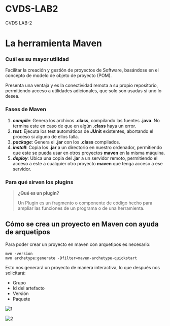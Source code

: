 # CVDS-LAB2
CVDS LAB-2

# **La herramienta Maven**

### Cuál es su mayor utilidad

Facilitar la creación y gestión de proyectos de Software, basándose en el concepto de modelo de objeto de proyecto (POM).

Presenta una ventaja y es la conectividad remota a su propio repositorio, permitiendo acceso a utilidades adicionales, que solo son usadas si uno lo desea.

### Fases de Maven

 1. **_compile_**: Genera los archivos __.class__, compilando las fuentes __.java__. No termina este en caso de que en algún __.class__ haya un error.
 2. **_test_**: Ejecuta los test automáticos de **JUnit** existentes, abortando el proceso si alguno de ellos falla.
 3. **_package_**: Genera el **.jar** con los **.class** compilados.
 4. **_install_**: Copia los **.jar** a un directorio en nuestro ordenador, permitiendo que este se pueda usar en otros proyectos **maven** en la misma máquina.
 5. **_deploy_**: Ubica una copia del **.jar** a un servidor remoto, permitiendo el acceso a este a cualquier otro proyecto **maven** que tenga acceso a ese servidor.

### Para qué sirven los plugins

> **¿Qué es un plugin?**
> 
> Un Plugin es un fragmento o componente de código hecho para ampliar las funciones de un programa o de una herramienta.

## Cómo se crea un proyecto en Maven con ayuda de arquetipos

Para poder crear un proyecto en maven con arquetipos es necesario:

```
mvn -version
mvn archetype:generate -Dfilter=maven-archetype-quickstart 
```
Esto nos generará un proyecto de manera interactiva, lo que después nos solicitará:

- Grupo
- Id del artefacto
- Versión
- Paquete

![1](https://github.com/Rincon10/CVDS-LAB2/blob/master/resources/archetypeConfiguration.jpg)


![2](https://github.com/Rincon10/CVDS-LAB2/blob/master/resources/tree.jpg)
